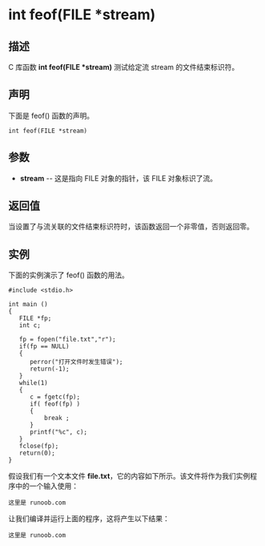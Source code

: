 # int feof(FILE *stream)

## 描述

C 库函数 **int feof(FILE \*stream)** 测试给定流 stream 的文件结束标识符。

## 声明

下面是 feof() 函数的声明。

```
int feof(FILE *stream)
```

## 参数

- **stream** -- 这是指向 FILE 对象的指针，该 FILE 对象标识了流。

## 返回值

当设置了与流关联的文件结束标识符时，该函数返回一个非零值，否则返回零。

## 实例

下面的实例演示了 feof() 函数的用法。

```
#include <stdio.h>

int main ()
{
   FILE *fp;
   int c;
  
   fp = fopen("file.txt","r");
   if(fp == NULL) 
   {
      perror("打开文件时发生错误");
      return(-1);
   }
   while(1)
   {
      c = fgetc(fp);
      if( feof(fp) )
      { 
          break ;
      }
      printf("%c", c);
   }
   fclose(fp);
   return(0);
}
```

假设我们有一个文本文件 **file.txt**，它的内容如下所示。该文件将作为我们实例程序中的一个输入使用：

```
这里是 runoob.com
```

让我们编译并运行上面的程序，这将产生以下结果：

```
这里是 runoob.com
```